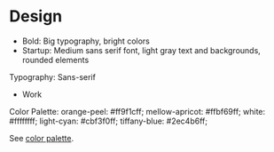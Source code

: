 # Design
- Bold: Big typography, bright colors
- Startup: Medium sans serif font, light gray text and backgrounds, rounded elements  

Typography: Sans-serif
- Work

Color Palette:
orange-peel: #ff9f1cff;
mellow-apricot: #ffbf69ff;
white: #ffffffff;
light-cyan: #cbf3f0ff;
tiffany-blue: #2ec4b6ff; 

See [color palette](https://coolors.co/ff9f1c-ffbf69-ffffff-cbf3f0-2ec4b6).